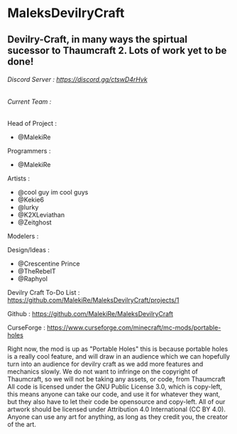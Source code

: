 # MaleksDevilryCraft
## Devilry-Craft, in many ways the spirtual sucessor to Thaumcraft 2. Lots of work yet to be done!

###### Discord Server : https://discord.gg/ctswD4rHvk


###### Current Team :

Head of Project :
 * @MalekiRe

Programmers : 
 * @MalekiRe

Artists : 
 * @cool guy im cool guys
 * @Kekie6
 * @lurky
 * @K2XLeviathan
 * @Zeitghost

Modelers :

Design/Ideas : 
 * @Crescentine Prince
 * @TheRebelT
 * @Raphyol

Devilry Craft To-Do List : https://github.com/MalekiRe/MaleksDevilryCraft/projects/1

Github : https://github.com/MalekiRe/MaleksDevilryCraft

CurseForge : https://www.curseforge.com/minecraft/mc-mods/portable-holes


Right now, the mod is up as "Portable Holes" this is because portable holes is a really cool feature, and will draw in an audience which we can hopefully turn into an audience for devilry craft as we add more features and mechanics slowly.
We do not want to infringe on the copyright of Thaumcraft, so we will not be taking any assets, or code, from Thaumcraft
All code is licensed under the GNU Public License 3.0, which is copy-left, this means anyone can take our code, and use it for whatever they want, but they also have to let their code be opensource and copy-left.
All of our artwork should be licensed under Attribution 4.0 International (CC BY 4.0). Anyone can use any art for anything, as long as they credit you, the creator of the art.
